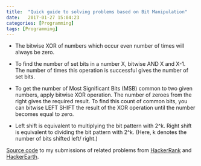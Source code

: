 ```yaml
---
title:  "Quick guide to solving problems based on Bit Manipulation"
date:   2017-01-27 15:04:23
categories: [Programming]
tags: [Programming]
---
```


* The bitwise XOR of numbers which occur even number of times will always be zero.

* To find the number of set bits in a number X, bitwise AND X and X-1. The number of times this operation is successful gives the number of set bits. 

* To get the number of Most Significant Bits (MSB) common to two given numbers, apply bitwise XOR operation. The number of zeroes from the right gives the required result. To find this count of common bits, you can bitwise LEFT SHIFT the result of the XOR operation until the number becomes equal to zero.  

* Left shift is equivalent to multiplying the bit pattern with 2^k. Right shift is equivalent to dividing the bit pattern with 2^k. (Here, k denotes the number of bits shifted left/ right.)

[Source code](https://github.com/Diksha-Rathi/Competitive-Programming/tree/master/Algorithms/Bit%20Manipulation) to my submissions of related problems from [HackerRank](https://www.hackerrank.com/domains/algorithms/bit-manipulation/) and [HackerEarth](https://www.hackerearth.com/practice/basic-programming/bit-manipulation/basics-of-bit-manipulation/practice-problems/).